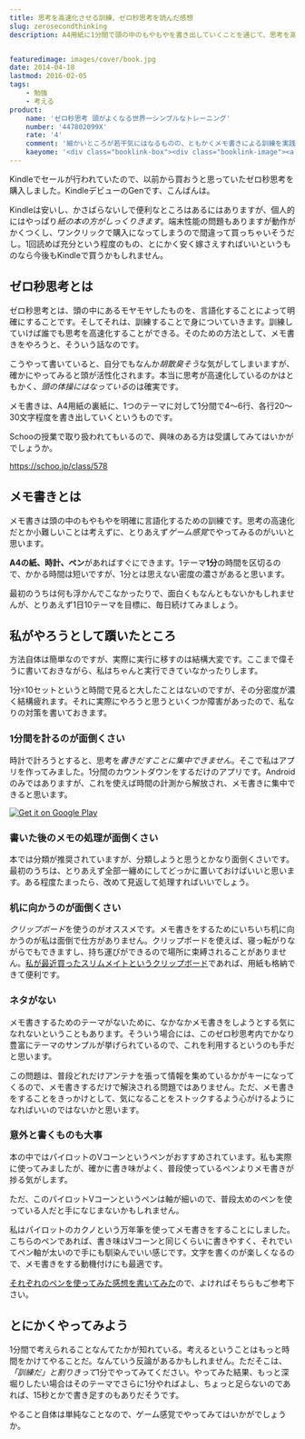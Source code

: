 ```yaml
---
title: 思考を高速化させる訓練、ゼロ秒思考を読んだ感想
slug: zerosecondthinking
description: A4用紙に1分間で頭の中のもやもやを書き出していくことを通じて、思考を高速化する訓練をしようという本です。頭の中で考えているだけだと、同じ所をぐるぐるしているだけで先に進みませんが、紙に書き出すことで思考が先へと進みます。


featuredimage: images/cover/book.jpg
date: 2014-04-18
lastmod: 2016-02-05
tags: 
    - 勉強
    - 考える
product:
    name: 'ゼロ秒思考 頭がよくなる世界一シンプルなトレーニング'
    number: '447802099X'
    rate: '4'
    comment: '細かいところが若干気にはなるものの、ともかくメモ書きによる訓練を実践してみよう。'
    kaeyome: '<div class="booklink-box"><div class="booklink-image"><a href="http://www.amazon.co.jp/exec/obidos/asin/447802099X/illusionspace-22/" rel="nofollow" target="_blank"><img src="http://ecx.images-amazon.com/images/I/41mFGNSxZvL._SL160_.jpg" style="border: none;" /></a></div><div class="booklink-info"><div class="booklink-name"><a href="http://www.amazon.co.jp/exec/obidos/asin/447802099X/illusionspace-22/" rel="nofollow" target="_blank">ゼロ秒思考  頭がよくなる世界一シンプルなトレーニング</a><div class="booklink-powered-date">posted with <a href="http://yomereba.com" rel="nofollow" target="_blank">ヨメレバ</a></div></div><div class="booklink-detail">赤羽 雄二 ダイヤモンド社 2013-12-20    </div><div class="booklink-link2"><div class="shoplinkamazon"><a href="http://www.amazon.co.jp/exec/obidos/asin/447802099X/illusionspace-22/" rel="nofollow" target="_blank" title="アマゾン" >Amazonで購入</a></div><div class="shoplinkrakuten"><a href="http://hb.afl.rakuten.co.jp/hgc/11acbc01.369b1bf6.11acbc02.cabf9fe9/?pc=http%3A%2F%2Fbooks.rakuten.co.jp%2Frb%2F12570596%2F%3Fscid%3Daf_ich_link_urltxt%26m%3Dhttp%3A%2F%2Fm.rakuten.co.jp%2Fev%2Fbook%2F" rel="nofollow" target="_blank" title="楽天ブックス" >楽天ブックスで購入</a></div>                         <div class="shoplinkkino"><a href="http://ck.jp.ap.valuecommerce.com/servlet/referral?sid=3085416&pid=882196163&vc_url=http%3A%2F%2Fwww.kinokuniya.co.jp%2Ff%2Fdsg-01-9784478020999" target="_blank" title="kino" >紀伊國屋書店で購入<img src="http://ad.jp.ap.valuecommerce.com/servlet/gifbanner?sid=3085416&pid=882196163" height="1" width="1" border="0"></a></div>                   </div></div><div class="booklink-footer"></div></div>'
---
```


Kindleでセールが行われていたので、以前から買おうと思っていたゼロ秒思考を購入しました。KindleデビューのGenです、こんばんは。

Kindleは安いし、かさばらないしで便利なところはあるにはありますが、個人的にはやっぱり<em>紙の本の方がしっくりきます</em>。端末性能の問題もありますが動作がかくつくし、ワンクリックで購入になってしまうので間違って買っちゃいそうだし。1回読めば充分という程度のもの、とにかく安く嫁さえすればいいというものなら今後もKindleで買うかもしれません。


## ゼロ秒思考とは


ゼロ秒思考とは、頭の中にあるモヤモヤしたものを、言語化することによって明確にすることです。そしてそれは、訓練することで身についていきます。訓練していけば誰でも思考を高速化することができる。そのための方法として、メモ書きをやろうと、そういう話なのです。

こうやって書いていると、自分でもなんか<em>胡散臭そう</em>な気がしてしまいますが、確かにやってみると頭が活性化されます。本当に思考が高速化しているのかはともかく、<em>頭の体操にはなっている</em>のは確実です。

メモ書きは、A4用紙の裏紙に、1つのテーマに対して1分間で4〜6行、各行20〜30文字程度を書き出していくというものです。

Schooの授業で取り扱われてもいるので、興味のある方は受講してみてはいかがでしょうか。

<a href="https://schoo.jp/class/578" target="_blank">https://schoo.jp/class/578</a>


## メモ書きとは


メモ書きは頭の中のもやもやを明確に言語化するための訓練です。思考の高速化だとか小難しいことは考えずに、とりあえず<em>ゲーム感覚</em>でやってみるのがいいと思います。

<strong>A4の紙、時計、ペン</strong>があればすぐにできます。1テーマ<strong>1分</strong>の時間を区切るので、かかる時間は短いですが、1分とは思えない密度の濃さがあると思います。

最初のうちは何も浮かんでこなかったりで、面白くもなんともないかもしれませんが、とりあえず1日10テーマを目標に、毎日続けてみましょう。


## 私がやろうとして躓いたところ


方法自体は簡単なのですが、実際に実行に移すのは結構大変です。ここまで偉そうに書いておきながら、私はちゃんと実行できていなかったりします。

1分☓10セットというと時間で見ると大したことはないのですが、その分密度が濃く結構疲れます。それに実際にやろうと思うといくつか障害があったので、私なりの対策を書いておきます。


### 1分間を計るのが面倒くさい


時計で計ろうとすると、思考を<em>書きだすことに集中できません</em>。そこで私はアプリを作ってみました。1分間のカウントダウンをするだけのアプリです。Androidのみではありますが、これを使えば時間の計測から解放され、メモ書きに集中できると思います。

<a href="https://play.google.com/store/apps/details?id=jp.gen.gcreate.zerosecondthinking.app">
  <img alt="Get it on Google Play" src="https://play.google.com/intl/en_us/badges/images/generic/en-play-badge.png" />
</a>


### 書いた後のメモの処理が面倒くさい


本では分類が推奨されていますが、分類しようと思うとかなり面倒くさいです。最初のうちは、とりあえず全部一纏めにしてどっかに置いておけばいいと思います。ある程度たまったら、改めて見返して処理すればいいでしょう。


### 机に向かうのが面倒くさい


<em>クリップボード</em>を使うのがオススメです。メモ書きをするためにいちいち机に向かうのが私は面倒で仕方がありません。クリップボードを使えば、寝っ転がりながらでもできますし、持ち運びができるので場所に束縛されることがありません。<a href="https://wantit.gcreate.jp/slimmate/" title="収納できるクリップボード、サンダース スリムメイトを買ってみた">私が最近買ったスリムメイトというクリップボード</a>であれば、用紙も格納できて便利です。


### ネタがない


メモ書きするためのテーマがないために、なかなかメモ書きをしようとする気になれないということもあります。そういう場合には、このゼロ秒思考内でかなり豊富にテーマのサンプルが挙げられているので、これを利用するというのも手だと思います。

この問題は、普段どれだけアンテナを張って情報を集めているかがキーになってくるので、メモ書きするだけで解決される問題ではありません。ただ、メモ書きをすることをきっかけとして、気になることをストックするよう心がけるようになればいいのではないかと思います。


### 意外と書くものも大事


本の中ではパイロットのVコーンというペンがおすすめされています。私も実際に使ってみましたが、確かに書き味がよく、普段使っているペンよりメモ書きが捗る気がします。

ただ、このパイロットVコーンというペンは軸が細いので、普段太めのペンを使っている人だと手になじまないかもしれません。

私はパイロットのカクノという万年筆を使ってメモ書きをすることにしました。こちらのペンであれば、書き味はVコーンと同じくらいに書きやすく、それでいてペン軸が太いので手にも馴染んでいい感じです。文字を書くのが楽しくなるので、メモ書きをする動機付けにも最適です。

<a href="https://wantit.gcreate.jp/ballpen-vcorn/" title="筆記用具書き比べの巻　噂のボールペン、Vコーンを試してみた">それぞれのペンを使ってみた感想を書いてみた</a>ので、よければそちらもご参考下さい。


## とにかくやってみよう


1分間で考えられることなんてたかが知れている。考えるということはもっと時間をかけてやることだ。なんていう反論があるかもしれません。ただそこは、<em>「訓練だ」と割りきって</em>1分でやってみてください。やってみた結果、もっと深堀りしたい場合はそのテーマでさらに1分やればよし、ちょっと足らないのであれば、15秒とかで書き足すのもありだそうです。

やること自体は単純なことなので、ゲーム感覚でやってみてはいかがでしょうか。


  
